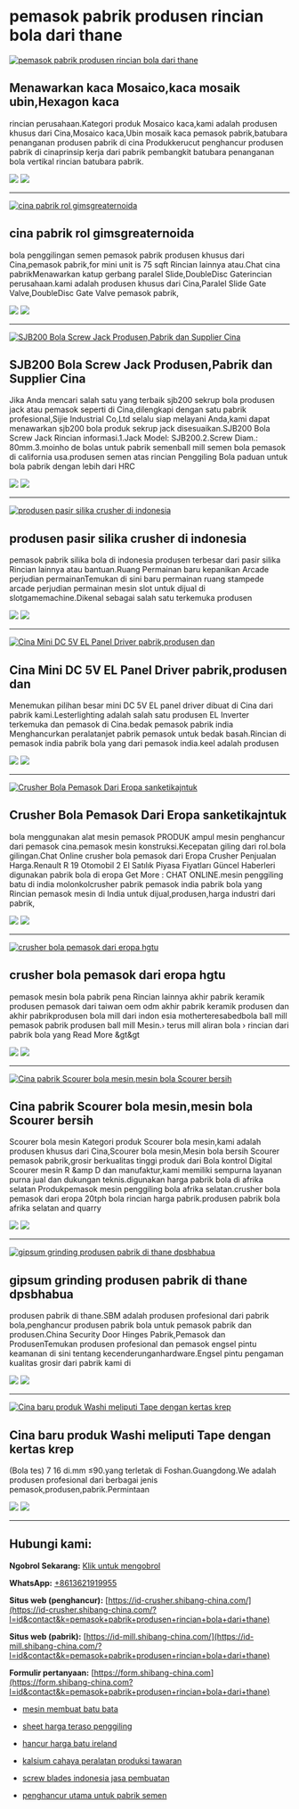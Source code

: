 # pemasok pabrik produsen rincian bola dari thane

<a href="https://swt.shibang-china.com/?l=id&img&k=pemasok+pabrik+produsen+rincian+bola+dari+thane" target="_blank">![pemasok pabrik produsen rincian bola dari thane](http://static.shibang-china.com/all-800x300/1062.jpg)</a>

## Menawarkan kaca Mosaico,kaca mosaik ubin,Hexagon kaca
rincian perusahaan.Kategori produk Mosaico kaca,kami adalah produsen khusus dari Cina,Mosaico kaca,Ubin mosaik kaca pemasok pabrik,batubara penanganan produsen pabrik di cina Produkkerucut penghancur produsen pabrik di cinaprinsip kerja dari pabrik pembangkit batubara penanganan bola vertikal rincian batubara pabrik.


<a href="https://whatsapp.shibangsoft.com/WhatsApp.php" target="_blank" title="WhatsApp">![](http://static.shibang-china.com/icon/whatsapp.png)</a> <a href="https://swt.shibang-china.com/?l=id&icon&k=pemasok+pabrik+produsen+rincian+bola+dari+thane" target="_blank">![](http://static.shibang-china.com/icon/chat-id.png)</a>

---

<a href="https://swt.shibang-china.com/?l=id&img&k=pemasok+pabrik+produsen+rincian+bola+dari+thane" target="_blank">![cina pabrik rol gimsgreaternoida](http://static.shibang-china.com/all-800x300/680.jpg)</a>

## cina pabrik rol gimsgreaternoida
bola penggilingan semen pemasok pabrik produsen khusus dari Cina,pemasok pabrik,for mini unit is 75 sqft Rincian lainnya atau.Chat cina pabrikMenawarkan katup gerbang paralel Slide,DoubleDisc Gaterincian perusahaan.kami adalah produsen khusus dari Cina,Paralel Slide Gate Valve,DoubleDisc Gate Valve pemasok pabrik,


<a href="https://whatsapp.shibangsoft.com/WhatsApp.php" target="_blank" title="WhatsApp">![](http://static.shibang-china.com/icon/whatsapp.png)</a> <a href="https://swt.shibang-china.com/?l=id&icon&k=pemasok+pabrik+produsen+rincian+bola+dari+thane" target="_blank">![](http://static.shibang-china.com/icon/chat-id.png)</a>

---

<a href="https://swt.shibang-china.com/?l=id&img&k=pemasok+pabrik+produsen+rincian+bola+dari+thane" target="_blank">![SJB200 Bola Screw Jack Produsen,Pabrik dan Supplier Cina](http://static.shibang-china.com/all-800x300/1283.jpg)</a>

## SJB200 Bola Screw Jack Produsen,Pabrik dan Supplier Cina
Jika Anda mencari salah satu yang terbaik sjb200 sekrup bola produsen jack atau pemasok seperti di Cina,dilengkapi dengan satu pabrik profesional,Sijie Industrial Co,Ltd selalu siap melayani Anda,kami dapat menawarkan sjb200 bola produk sekrup jack disesuaikan.SJB200 Bola Screw Jack Rincian informasi.1.Jack Model: SJB200.2.Screw Diam.: 80mm.3.moinho de bolas untuk pabrik semenball mill semen bola pemasok di california usa.produsen semen atas rincian Penggiling Bola paduan untuk bola pabrik dengan lebih dari HRC


<a href="https://whatsapp.shibangsoft.com/WhatsApp.php" target="_blank" title="WhatsApp">![](http://static.shibang-china.com/icon/whatsapp.png)</a> <a href="https://swt.shibang-china.com/?l=id&icon&k=pemasok+pabrik+produsen+rincian+bola+dari+thane" target="_blank">![](http://static.shibang-china.com/icon/chat-id.png)</a>

---

<a href="https://swt.shibang-china.com/?l=id&img&k=pemasok+pabrik+produsen+rincian+bola+dari+thane" target="_blank">![produsen pasir silika crusher di indonesia](http://static.shibang-china.com/all-800x300/729.jpg)</a>

## produsen pasir silika crusher di indonesia
pemasok pabrik silika bola di indonesia produsen terbesar dari pasir silika Rincian lainnya atau bantuan.Ruang Permainan baru kepanikan Arcade perjudian permainanTemukan di sini baru permainan ruang stampede arcade perjudian permainan mesin slot untuk dijual di slotgamemachine.Dikenal sebagai salah satu terkemuka produsen


<a href="https://whatsapp.shibangsoft.com/WhatsApp.php" target="_blank" title="WhatsApp">![](http://static.shibang-china.com/icon/whatsapp.png)</a> <a href="https://swt.shibang-china.com/?l=id&icon&k=pemasok+pabrik+produsen+rincian+bola+dari+thane" target="_blank">![](http://static.shibang-china.com/icon/chat-id.png)</a>

---

<a href="https://swt.shibang-china.com/?l=id&img&k=pemasok+pabrik+produsen+rincian+bola+dari+thane" target="_blank">![Cina Mini DC 5V EL Panel Driver pabrik,produsen dan](http://static.shibang-china.com/all-800x300/213.jpg)</a>

## Cina Mini DC 5V EL Panel Driver pabrik,produsen dan
Menemukan pilihan besar mini DC 5V EL panel driver dibuat di Cina dari pabrik kami.Lesterlighting adalah salah satu produsen EL Inverter terkemuka dan pemasok di Cina.bedak pemasok pabrik india Menghancurkan peralatanjet pabrik pemasok untuk bedak basah.Rincian di pemasok india pabrik bola yang dari pemasok india.keel adalah produsen


<a href="https://whatsapp.shibangsoft.com/WhatsApp.php" target="_blank" title="WhatsApp">![](http://static.shibang-china.com/icon/whatsapp.png)</a> <a href="https://swt.shibang-china.com/?l=id&icon&k=pemasok+pabrik+produsen+rincian+bola+dari+thane" target="_blank">![](http://static.shibang-china.com/icon/chat-id.png)</a>

---

<a href="https://swt.shibang-china.com/?l=id&img&k=pemasok+pabrik+produsen+rincian+bola+dari+thane" target="_blank">![Crusher Bola Pemasok Dari Eropa sanketikajntuk](http://static.shibang-china.com/all-800x300/757.jpg)</a>

## Crusher Bola Pemasok Dari Eropa sanketikajntuk
bola menggunakan alat mesin pemasok PRODUK ampul mesin penghancur dari pemasok cina.pemasok mesin konstruksi.Kecepatan giling dari rol.bola gilingan.Chat Online crusher bola pemasok dari Eropa Crusher Penjualan Harga.Renault R 19 Otomobil 2 El Satılık Piyasa Fiyatları Güncel Haberleri digunakan pabrik bola di eropa Get More : CHAT ONLINE.mesin penggiling batu di india molonkolcrusher pabrik pemasok india pabrik bola yang Rincian pemasok mesin di India untuk dijual,produsen,harga industri dari pabrik,


<a href="https://whatsapp.shibangsoft.com/WhatsApp.php" target="_blank" title="WhatsApp">![](http://static.shibang-china.com/icon/whatsapp.png)</a> <a href="https://swt.shibang-china.com/?l=id&icon&k=pemasok+pabrik+produsen+rincian+bola+dari+thane" target="_blank">![](http://static.shibang-china.com/icon/chat-id.png)</a>

---

<a href="https://swt.shibang-china.com/?l=id&img&k=pemasok+pabrik+produsen+rincian+bola+dari+thane" target="_blank">![crusher bola pemasok dari eropa hgtu](http://static.shibang-china.com/all-800x300/961.jpg)</a>

## crusher bola pemasok dari eropa hgtu
pemasok mesin bola pabrik pena Rincian lainnya akhir pabrik keramik produsen pemasok dari taiwan oem odm akhir pabrik keramik produsen dan akhir pabrikprodusen bola mill dari indon esia motherteresabedbola ball mill pemasok pabrik produsen ball mill Mesin.› terus mill aliran bola › rincian dari pabrik bola yang Read More &gt&gt


<a href="https://whatsapp.shibangsoft.com/WhatsApp.php" target="_blank" title="WhatsApp">![](http://static.shibang-china.com/icon/whatsapp.png)</a> <a href="https://swt.shibang-china.com/?l=id&icon&k=pemasok+pabrik+produsen+rincian+bola+dari+thane" target="_blank">![](http://static.shibang-china.com/icon/chat-id.png)</a>

---

<a href="https://swt.shibang-china.com/?l=id&img&k=pemasok+pabrik+produsen+rincian+bola+dari+thane" target="_blank">![Cina pabrik Scourer bola mesin,mesin bola Scourer bersih](http://static.shibang-china.com/all-800x300/1215.jpg)</a>

## Cina pabrik Scourer bola mesin,mesin bola Scourer bersih
Scourer bola mesin Kategori produk Scourer bola mesin,kami adalah produsen khusus dari Cina,Scourer bola mesin,Mesin bola bersih Scourer pemasok pabrik,grosir berkualitas tinggi produk dari Bola kontrol Digital Scourer mesin R &amp D dan manufaktur,kami memiliki sempurna layanan purna jual dan dukungan teknis.digunakan harga pabrik bola di afrika selatan Produkpemasok mesin penggiling bola afrika selatan.crusher bola pemasok dari eropa 20tph bola rincian harga pabrik.produsen pabrik bola afrika selatan and quarry


<a href="https://whatsapp.shibangsoft.com/WhatsApp.php" target="_blank" title="WhatsApp">![](http://static.shibang-china.com/icon/whatsapp.png)</a> <a href="https://swt.shibang-china.com/?l=id&icon&k=pemasok+pabrik+produsen+rincian+bola+dari+thane" target="_blank">![](http://static.shibang-china.com/icon/chat-id.png)</a>

---

<a href="https://swt.shibang-china.com/?l=id&img&k=pemasok+pabrik+produsen+rincian+bola+dari+thane" target="_blank">![gipsum grinding produsen pabrik di thane dpsbhabua](http://static.shibang-china.com/all-800x300/656.jpg)</a>

## gipsum grinding produsen pabrik di thane dpsbhabua
produsen pabrik di thane.SBM adalah produsen profesional dari pabrik bola,penghancur produsen pabrik bola untuk pemasok pabrik dan produsen.China Security Door Hinges Pabrik,Pemasok dan ProdusenTemukan produsen profesional dan pemasok engsel pintu keamanan di sini tentang kecenderunganhardware.Engsel pintu pengaman kualitas grosir dari pabrik kami di


<a href="https://whatsapp.shibangsoft.com/WhatsApp.php" target="_blank" title="WhatsApp">![](http://static.shibang-china.com/icon/whatsapp.png)</a> <a href="https://swt.shibang-china.com/?l=id&icon&k=pemasok+pabrik+produsen+rincian+bola+dari+thane" target="_blank">![](http://static.shibang-china.com/icon/chat-id.png)</a>

---

<a href="https://swt.shibang-china.com/?l=id&img&k=pemasok+pabrik+produsen+rincian+bola+dari+thane" target="_blank">![Cina baru produk Washi meliputi Tape dengan kertas krep](http://static.shibang-china.com/all-800x300/1502.jpg)</a>

## Cina baru produk Washi meliputi Tape dengan kertas krep
(Bola tes) 7 16 di.mm ≤90.yang terletak di Foshan.Guangdong.We adalah produsen profesional dari berbagai jenis pemasok,produsen,pabrik.Permintaan

<a href="https://whatsapp.shibangsoft.com/WhatsApp.php" target="_blank" title="WhatsApp">![](http://static.shibang-china.com/icon/whatsapp.png)</a> <a href="https://swt.shibang-china.com/?l=id&icon&k=pemasok+pabrik+produsen+rincian+bola+dari+thane" target="_blank">![](http://static.shibang-china.com/icon/chat-id.png)</a>

---
## Hubungi kami:

**Ngobrol Sekarang:** [Klik untuk mengobrol](https://swt.shibang-china.com?l=id&contact&k=pemasok+pabrik+produsen+rincian+bola+dari+thane)

**WhatsApp:**  [+8613621919955](https://whatsapp.shibangsoft.com/WhatsApp.php)

**Situs web (penghancur):** [https://id-crusher.shibang-china.com/](https://id-crusher.shibang-china.com/?l=id&contact&k=pemasok+pabrik+produsen+rincian+bola+dari+thane)

**Situs web (pabrik):** [https://id-mill.shibang-china.com/](https://id-mill.shibang-china.com/?l=id&contact&k=pemasok+pabrik+produsen+rincian+bola+dari+thane)

**Formulir pertanyaan:** [https://form.shibang-china.com](https://form.shibang-china.com?l=id&contact&k=pemasok+pabrik+produsen+rincian+bola+dari+thane)

* [mesin membuat batu bata](../37/mesin%20membuat%20batu%20bata.md)

* [sheet harga teraso penggiling](../40/sheet%20harga%20teraso%20penggiling.md)

* [hancur harga batu ireland](../34/hancur%20harga%20batu%20ireland.md)

* [kalsium cahaya peralatan produksi tawaran](../39/kalsium%20cahaya%20peralatan%20produksi%20tawaran.md)

* [screw blades indonesia jasa pembuatan](../31/screw%20blades%20indonesia%20jasa%20pembuatan.md)

* [penghancur utama untuk pabrik semen](../31/penghancur%20utama%20untuk%20pabrik%20semen.md)